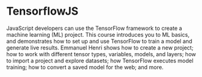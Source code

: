# TensorflowJS

JavaScript developers can use the TensorFlow framework to create a machine learning (ML) project. This course introduces you to ML basics, and demonstrates how to set up and use TensorFlow to train a model and generate live results. Emmanuel Henri shows how to create a new project; how to work with different tensor types, variables, models, and layers; how to import a project and explore datasets; how TensorFlow executes model training; how to convert a saved model for the web; and more.

